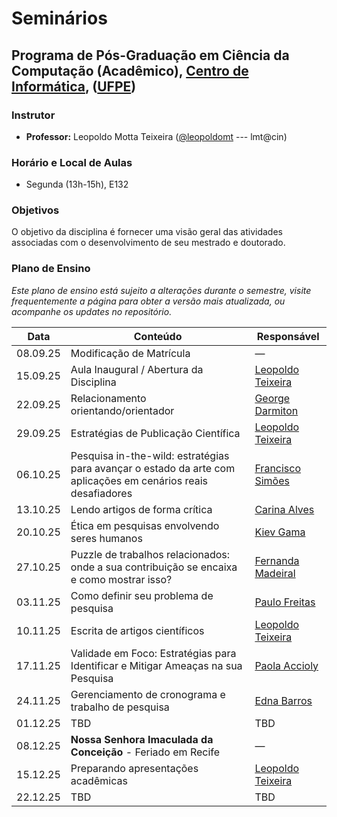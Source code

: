# Seminários

## Programa de Pós-Graduação em Ciência da Computação (Acadêmico), [Centro de Informática](http://www.cin.ufpe.br), ([UFPE](http://www.ufpe.br))

### Instrutor

* **Professor:** Leopoldo Motta Teixeira ([@leopoldomt](https://github.com/leopoldomt) --- lmt@cin)

### Horário e Local de Aulas

* Segunda (13h-15h), E132

### Objetivos

O objetivo da disciplina é fornecer uma visão geral das atividades associadas com o desenvolvimento de seu mestrado e doutorado. 

### Plano de Ensino

*Este plano de ensino está sujeito a alterações durante o semestre, visite frequentemente a página para obter a versão mais atualizada, ou acompanhe os updates no repositório.*

| Data      | Conteúdo                                                                          | Responsável                                               |
|----------|------------------------------------------------------------------------------------|-----------------------------------------------------------|
| 08.09.25 | Modificação de Matrícula                                                           | —                                                         |
| 15.09.25 | Aula Inaugural / Abertura da Disciplina                                            | [Leopoldo Teixeira](https://leopoldomt.github.io/)        |
| 22.09.25 | Relacionamento orientando/orientador                                               | [George Darmiton](https://darmiton.com/)                  |
| 29.09.25 | Estratégias de Publicação Científica                                               | [Leopoldo Teixeira](https://leopoldomt.github.io/)        |
| 06.10.25 | Pesquisa in-the-wild: estratégias para avançar o estado da arte com aplicações em cenários reais desafiadores | [Francisco Simões](https://franciscosimoes.github.io/)           |
| 13.10.25 | Lendo artigos de forma crítica                                                     | [Carina Alves](http://lattes.cnpq.br/7752481318432762)    |
| 20.10.25 | Ética em pesquisas envolvendo seres humanos                                        | [Kiev Gama](https://www.cin.ufpe.br/~kiev/) |
| 27.10.25 | Puzzle de trabalhos relacionados: onde a sua contribuição se encaixa e como mostrar isso? | [Fernanda Madeiral](https://fermadeiral.github.io/)|
| 03.11.25 | Como definir seu problema de pesquisa                                              | [Paulo Freitas](https://pfreitasaf.github.io/)            |
| 10.11.25 | Escrita de artigos científicos                                                     | [Leopoldo Teixeira](https://leopoldomt.github.io/)        |
| 17.11.25 | Validade em Foco: Estratégias para Identificar e Mitigar Ameaças na sua Pesquisa   | [Paola Accioly](http://lattes.cnpq.br/6629813636801870)   |
| 24.11.25 | Gerenciamento de cronograma e trabalho de pesquisa                                 | [Edna Barros](http://lattes.cnpq.br/6291354144339437)     |
| 01.12.25 | TBD                                                                                | TBD                                                       |
| 08.12.25 | **Nossa Senhora Imaculada da Conceição** - Feriado em Recife                       | —                                                         |
| 15.12.25 | Preparando apresentações acadêmicas                                                | [Leopoldo Teixeira](https://leopoldomt.github.io/)        |
| 22.12.25 | TBD                                                                                | TBD                                                       |
